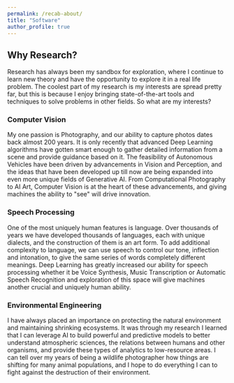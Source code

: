 ```yaml
---
permalink: /recab-about/
title: "Software"
author_profile: true
---
```


## Why Research?

Research has always been my sandbox for exploration, where I continue to learn new theory and have the opportunity to explore it in a real life problem. The coolest part of my research is my interests are spread pretty far, but this is because I enjoy bringing state-of-the-art tools and techniques to solve problems in other fields. So what are my interests?

### Computer Vision
My one passion is Photography, and our ability to capture photos dates back almost 200 years. It is only recently that advanced Deep Learning algorithms have gotten smart enough to gather detailed information from a scene and provide guidance based on it. The feasibility of Autonomous Vehicles have been driven by advancements in Vision and Perception, and the ideas that have been developed up till now are being expanded into even more unique fields of Generative AI. From Computational Photography to AI Art, Computer Vision is at the heart of these advancements, and giving machines the ability to "see" will drive innovation.

### Speech Processing
One of the most uniquely human features is language. Over thousands of years we have developed thousands of languages, each with unique dialects, and the construction of them is an art form. To add additional complexity to language, we can use speech to control our tone, inflection and intonation, to give the same series of words completely different meanings. Deep Learning has greatly increased our ability for speech processing whether it be Voice Synthesis, Music Transcription or Automatic Speech Recognition and exploration of this space will give machines another crucial and uniquely human ability. 

### Environmental Engineering
I have always placed an importance on protecting the natural environment and maintaining shrinking ecosystems. It was through my research I learned that I can leverage AI to build powerful and predictive models to better understand atmospheric sciences, the relations between humans and other organisms, and provide these types of analytics to low-resource areas. I can tell over my years of being a wildlife photographer how things are shifting for many animal populations, and I hope to do everything I can to fight against the destruction of their environment. 
